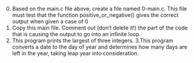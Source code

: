 0. Based on the main.c file above, create a file named 0-main.c. This file must test that the function positive_or_negative() gives the correct output when given a case of 0
1. Copy this main file. Comment out (don’t delete it!) the part of the code that is causing the output to go into an infinite loop.
2. This program prints the largest of three integers.
3.This program converts a date to the day of year and determines how many days are left in the year, taking leap year into consideration.

